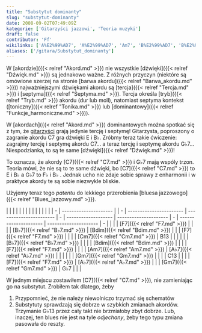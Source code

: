 ```yaml
---
title: "Substytut dominanty"
slug: "substytut-dominanty"
date: 2008-09-02T07:49:09Z
kategorie: ['Gitarzyści jazzowi', 'Teoria muzyki']
draft: false
contributor: 'Ff'
wikilinks: ['A%E2%99%AD7', 'A%E2%99%AD7', 'Am7', 'B%E2%99%AD7', 'B%E2%99%AD7', 'B13', 'Bdim', 'Bdim', 'C13', 'C7', 'C7', 'C7', 'Cm7', 'F7', 'F7', 'F7', 'F7', 'G%E2%99%AD13', 'G%E2%99%AD7', 'G%E2%99%AD7', 'Gm7', 'Gm7', 'akord', 'akord', 'barwa_akordu', 'blues_jazzowy', 'd%C5%BAwi%C4%99k', 'd%C5%BAwi%C4%99k', 'dominanta', 'septyma', 'tercja', 'tonika', 'tryb']
aliases: ['/gitara/Substytut_dominanty']
---
```

W [akordzie]({{< relref "Akord.md" >}}) nie wszystkie
[dźwięki]({{< relref "Dźwięk.md" >}}) są jednakowo ważne. Z różnych przyczyn
(niektóre są omówione szerzej na stronie [barwa
akordu]({{< relref "Barwa_akordu.md" >}})) najważniejszymi dźwiękami akordu są
[tercja]({{< relref "Tercja.md" >}}) i [septyma]({{< relref "Septyma.md" >}}). Tercja
określa [tryb]({{< relref "Tryb.md" >}}) akordu (dur lub moll), natomiast
septyma kontekst ([toniczny]({{< relref "Tonika.md" >}}) lub
[dominantowy]({{< relref "Funkcje_harmoniczne.md" >}})).

W [akordach]({{< relref "Akord.md" >}}) dominantowych można spotkać się z tym, że
[gitarzyści](/kategorie/gitarzyści-jazzowi "Kategoria gitarzyści jazzowi") grają jedynie
tercję i septymę\! Gitarzysta, poproszony o zagranie akordu C7 gra
dźwięki E i B♭. Zróbmy teraz takie ćwiczenie: zagrajmy tercję i
septymę akordu C7... a teraz tercję i septymę akordu G♭7...
Niespodzianka, to są te same [dźwięki]({{< relref "Dźwięk.md" >}})\!

To oznacza, że akordy [C7]({{< relref "C7.md" >}}) i G♭7<!-- link nie odnosił się do niczego: 'Substytut dominanty' ('content/Substytut_dominanty.md') links to 'G♭7' ('content/G♭7.md') and that does not exist --> mają
wspóly trzon. Teoria mówi, że nie są to te same dźwięki, bo
[C7]({{< relref "C7.md" >}}) to E i B♭ a G♭7 to F♭ i B♭ . Jednak ucho nie zdaje
sobie sprawy z enharmonii i w praktyce akordy te są sobie niezwykle
bliskie.

Użyjemy teraz tego *patentu* do lekkiego przerobienia [bluesa
jazzowego]({{< relref "Blues_jazzowy.md" >}}).

|   |                       |  |   |                         |                         |   |                     |                       |   |                       |                       |   |
| - | --------------------- |  | - | ----------------------- | ----------------------- | - | ------------------- | --------------------- | - | --------------------- | --------------------- | - |
| | | [F7]({{< relref "F7.md" >}})   |  | | | [B♭7]({{< relref "B♭7.md" >}})   | [Bdim]({{< relref "Bdim.md" >}}) | | | [F7]({{< relref "F7.md" >}}) |                       | | | [Cm7]({{< relref "Cm7.md" >}}) | B13<!-- link nie odnosił się do niczego: 'Substytut dominanty' ('content/Substytut_dominanty.md') links to 'B13' ('content/B13.md') and that does not exist --> | | |
| | | [B♭7]({{< relref "B♭7.md" >}}) |  | | | [Bdim]({{< relref "Bdim.md" >}}) |                         | | | [F7]({{< relref "F7.md" >}}) |                       | | | [Am7]({{< relref "Am7.md" >}}) | [A♭7]({{< relref "A♭7.md" >}}) | | |
| | | [Gm7]({{< relref "Gm7.md" >}}) |  | | | C13<!-- link nie odnosił się do niczego: 'Substytut dominanty' ('content/Substytut_dominanty.md') links to 'C13' ('content/C13.md') and that does not exist -->   |                         | | | [F7]({{< relref "F7.md" >}}) | [A♭7]({{< relref "A♭7.md" >}}) | | | [Gm7]({{< relref "Gm7.md" >}}) | G♭7<!-- link nie odnosił się do niczego: 'Substytut dominanty' ('content/Substytut_dominanty.md') links to 'G♭7' ('content/G♭7.md') and that does not exist --> | | |

W jednym miejscu zostawiłem [C7]({{< relref "C7.md" >}}), nie zamieniając go na
substytut. Zrobiłem tak dlatego, żeby

1.  Przypomnieć, że nie należy niewolniczo trzymać się schematów
2.  Substytuty sprawdzają się dobrze w szybkich zmianach akordów.
    Trzymanie G♭13<!-- link nie odnosił się do niczego: 'Substytut dominanty' ('content/Substytut_dominanty.md') links to 'G♭13' ('content/G♭13.md') and that does not exist --> przez cały takt nie brzmiałoby
    zbyt dobrze. Lub, inaczej, ten blues nie jest na tyle *odjechany*,
    żeby tego typu zmiana pasowała do reszty.

